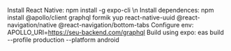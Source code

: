 Install React Native: npm install -g expo-cli \n
Install dependences: npm install @apollo/client graphql formik yup react-native-uuid @react-navigation/native @react-navigation/bottom-tabs
Configure env: APOLLO_URI=https://seu-backend.com/graphql
Build using expo: eas build --profile production --platform android
